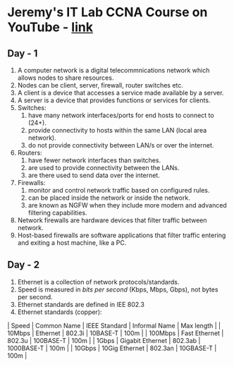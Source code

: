 # Jeremy's IT Lab CCNA Course on YouTube - [link](https://piped.kavin.rocks/playlist?list=PLxbwE86jKRgMpuZuLBivzlM8s2Dk5lXBQ)
## Day - 1

1. A computer network is a digital telecommnications network which allows nodes to share resources.
2. Nodes can be client, server, firewall, router switches etc.
3. A client is a device that accesses a service made available by a server.
4. A server is a device that provides functions or services for clients.
5. Switches:
    1. have many network interfaces/ports for end hosts to connect to (24+).
    2. provide connectivity to hosts within the same LAN (local area network).
    3. do not provide connectivity between LAN/s or over the internet.
6. Routers:
    1. have fewer network interfaces than switches.
    2. are used to provide connectivity between the LANs.
    3. are there used to send data over the internet.
7. Firewalls:
    1. monitor and control network traffic based on configured rules.
    2. can be placed inside the network or inside the network.
    3. are known as NGFW when they include more modern and advanced filtering capabilities.
8. Network firewalls are hardware devices that filter traffic between network.
9. Host-based firewalls are software applications that filter traffic entering and exiting a host machine, like a PC.

## Day - 2

1. Ethernet is a collection of network protocols/standards.
2. Speed is measured in _bits per second_ (Kbps, Mbps, Gbps), not bytes per second.
3. Ethernet standards are defined in IEE 802.3
4. Ethernet standards (copper):

| Speed   | Common Name      | IEEE Standard | Informal Name | Max length |
| 10Mbps  | Ethernet         | 802.3i        | 10BASE-T      | 100m       |
| 100Mbps | Fast Ethernet    | 802.3u        | 100BASE-T     | 100m       |
| 1Gbps   | Gigabit Ethernet | 802.3ab       | 1000BASE-T    | 100m       |
| 10Gbps  | 10Gig Ethernet   | 802.3an       | 10GBASE-T     | 100m       |

